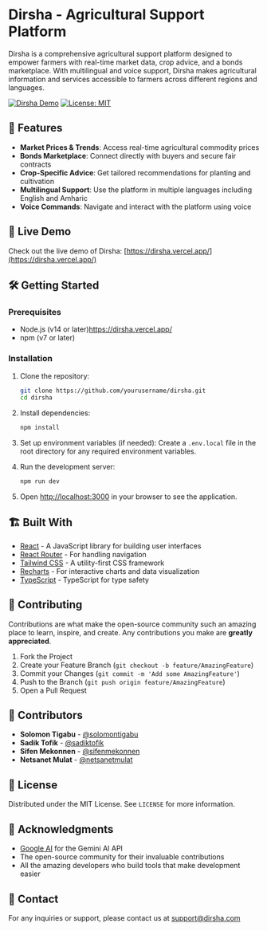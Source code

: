 # Dirsha - Agricultural Support Platform

Dirsha is a comprehensive agricultural support platform designed to empower farmers with real-time market data, crop advice, and a bonds marketplace. With multilingual and voice support, Dirsha makes agricultural information and services accessible to farmers across different regions and languages.

[![Dirsha Demo](https://img.shields.io/badge/Live%20Demo-Available-brightgreen)](https://dirsha.vercel.app/)
[![License: MIT](https://img.shields.io/badge/License-MIT-yellow.svg)](https://opensource.org/licenses/MIT)

## 🌟 Features

- **Market Prices & Trends**: Access real-time agricultural commodity prices
- **Bonds Marketplace**: Connect directly with buyers and secure fair contracts
- **Crop-Specific Advice**: Get tailored recommendations for planting and cultivation
- **Multilingual Support**: Use the platform in multiple languages including English and Amharic
- **Voice Commands**: Navigate and interact with the platform using voice

## 🚀 Live Demo

Check out the live demo of Dirsha: [https://dirsha.vercel.app/](https://dirsha.vercel.app/)

## 🛠️ Getting Started

### Prerequisites

- Node.js (v14 or later)https://dirsha.vercel.app/
- npm (v7 or later)

### Installation

1. Clone the repository:
   ```bash
   git clone https://github.com/yourusername/dirsha.git
   cd dirsha
   ```

2. Install dependencies:
   ```bash
   npm install
   ```

3. Set up environment variables (if needed):
   Create a `.env.local` file in the root directory for any required environment variables.

4. Run the development server:
   ```bash
   npm run dev
   ```

5. Open [http://localhost:3000](http://localhost:3000) in your browser to see the application.

## 🏗️ Built With

- [React](https://reactjs.org/) - A JavaScript library for building user interfaces
- [React Router](https://reactrouter.com/) - For handling navigation
- [Tailwind CSS](https://tailwindcss.com/) - A utility-first CSS framework
- [Recharts](https://recharts.org/) - For interactive charts and data visualization
- [TypeScript](https://www.typescriptlang.org/) - TypeScript for type safety

## 🤝 Contributing

Contributions are what make the open-source community such an amazing place to learn, inspire, and create. Any contributions you make are **greatly appreciated**.

1. Fork the Project
2. Create your Feature Branch (`git checkout -b feature/AmazingFeature`)
3. Commit your Changes (`git commit -m 'Add some AmazingFeature'`)
4. Push to the Branch (`git push origin feature/AmazingFeature`)
5. Open a Pull Request

## 👥 Contributors

- **Solomon Tigabu** - [@solomontigabu](https://github.com/solomontigabu)
- **Sadik Tofik** - [@sadiktofik](https://github.com/sadik-tofik)
- **Sifen Mekonnen** - [@sifenmekonnen](https://github.com/sifenmekonnen)
- **Netsanet Mulat** - [@netsanetmulat](https://github.com/netsanetmulat)

## 📄 License

Distributed under the MIT License. See `LICENSE` for more information.

## 🙏 Acknowledgments

- [Google AI](https://ai.google/) for the Gemini AI API
- The open-source community for their invaluable contributions
- All the amazing developers who build tools that make development easier

## 📧 Contact

For any inquiries or support, please contact us at [support@dirsha.com](mailto:support@dirsha.com)

